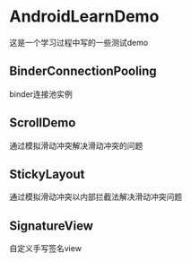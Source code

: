 # AndroidLearnDemo

这是一个学习过程中写的一些测试demo

## BinderConnectionPooling
binder连接池实例
## ScrollDemo
通过模拟滑动冲突解决滑动冲突的问题
## StickyLayout
通过模拟滑动冲突以内部拦截法解决滑动冲突问题
## SignatureView
自定义手写签名view